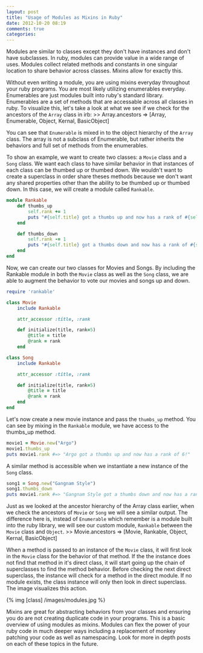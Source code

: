 ```yaml
---
layout: post
title: "Usage of Modules as Mixins in Ruby"
date: 2012-10-20 08:19
comments: true
categories: 
---
```


Modules are similar to classes except they don't have instances and don't have subclasses. In ruby, modules can provide value in a wide range of uses. Modules collect related methods and constants in one singular location to share  behavior across classes. Mixins allow for exactly this.

Without even writing a module, you are using mixins everyday throughout your ruby programs. You are most likely utilizing enumerables everyday. Enumerables are just modules built into ruby's standard library. Enumerables are a set of methods that are accessable across all classes in ruby. To visualize this, let's take a look at what we see if we check for the ancestors of the ```Array``` class in irb:
	>> Array.ancestors
	=> [Array, Enumerable, Object, Kernal, BasicObject]

You can see that ```Enumerable``` is mixed in to the object hierarchy of the ```Array``` class. The array is not a subclass of Enumerable, but rather inherits the behaviors and full set of methods from the enumerables. 

To show an example, we want to create two classes: a ```Movie``` class and a ```Song``` class. We want each class to have similar behavior in that instances of each class can be thumbed up or thumbed down. We wouldn't want to create a superclass in order share theses methods because we don't want any shared properties other than the ability to be thumbed up or thumbed down. In this case, we will create a module called ```Rankable```.

```ruby
module Rankable
	def thumbs_up
		self.rank += 1
		puts "#{self.title} got a thumbs up and now has a rank of #{self.rank}!"
	end

	def thumbs_down
		self.rank -= 1
		puts "#{self.title} got a thumbs down and now has a rank of #{self.rank}!"
	end
end
```

Now, we can create our two classes for Movies and Songs. By including the Rankable module in both the ```Movie``` class as well as the ```Song``` class, we are able to augment the behavior to vote our movies and songs up and down.

```ruby
require 'rankable'

class Movie
	include Rankable

	attr_accessor :title, :rank

	def initialize(title, rank=5)
		@title = title
		@rank = rank
	end

class Song
	include Rankable

	attr_accessor :title, :rank

	def initialize(title, rank=5)
		@title = title
		@rank = rank
	end
end
```

Let's now create a new movie instance and pass the ```thumbs_up``` method. You can see by mixing in the ```Rankable``` module, we have access to the thumbs_up method.

```ruby
movie1 = Movie.new("Argo")
movie1.thumbs_up
puts movie1.rank #=> "Argo got a thumbs up and now has a rank of 6!"
```
A similar method is accessible when we instantiate a new instance of the ```Song``` class.

```ruby
song1 = Song.new("Gangnam Style")
song1.thumbs_down
puts movie1.rank #=> "Gangnam Style got a thumbs down and now has a rank of 4!"
```

Just as we looked at the ancestor hierarchy of the Array class earlier, when we check the ancestors of ```Movie``` or ```Song``` we will see a similar output. The difference here is, instead of ```Enumerable``` which remember is a module built into the ruby library, we will see our custom module, ```Rankable``` between the ```Movie``` class and ```Object```.
	>> Movie.ancestors
	=> [Movie, Rankable, Object, Kernal, BasicObject]

When a method is passed to an instance of the ```Movie``` class, it will first look in the ```Movie``` class for the behavior of that method. If the the instance does not find that method in it's direct class, it will start going up the chain of superclasses to find the method behavior. Before checking the next direct superclass, the instance will check for a method in the direct module. If no module exists, the class instance will only then look in direct superclass. The image visualizes this action.

{% img [class] /images/modules.jpg %}

Mixins are great for abstracting behaviors from your classes and ensuring you do are not creating duplicate code in your programs. This is a basic overview of using modules as mixins. Modules can flex the power of your ruby code in much deeper ways including a replacement of monkey patching your code as well as namespacing. Look for more in depth posts on each of these topics in the future.
